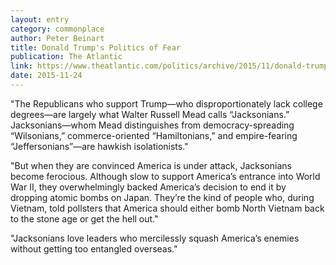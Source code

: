 ```yaml
---
layout: entry
category: commonplace
author: Peter Beinart
title: Donald Trump's Politics of Fear
publication: The Atlantic
link: https://www.theatlantic.com/politics/archive/2015/11/donald-trumps-formula-for-success-in-foreign-policy/417456/
date: 2015-11-24
---
```


"The Republicans who support Trump—who disproportionately lack college degrees—are largely what Walter Russell Mead calls “Jacksonians.” Jacksonians—whom Mead distinguishes from democracy-spreading “Wilsonians,” commerce-oriented “Hamiltonians,” and empire-fearing “Jeffersonians”—are hawkish isolationists."
 
 "But when they are convinced America is under attack, Jacksonians become ferocious. Although slow to support America’s entrance into World War II, they overwhelmingly backed America’s decision to end it by dropping atomic bombs on Japan. They’re the kind of people who, during Vietnam, told pollsters that America should either bomb North Vietnam back to the stone age or get the hell out."
 
"Jacksonians love leaders who mercilessly squash America’s enemies without getting too entangled overseas."

